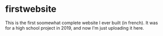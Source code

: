 # firstwebsite
This is the first soomewhat complete website I ever built (in french). It was for a high school project in 2019, and now I'm just uploading it here.
